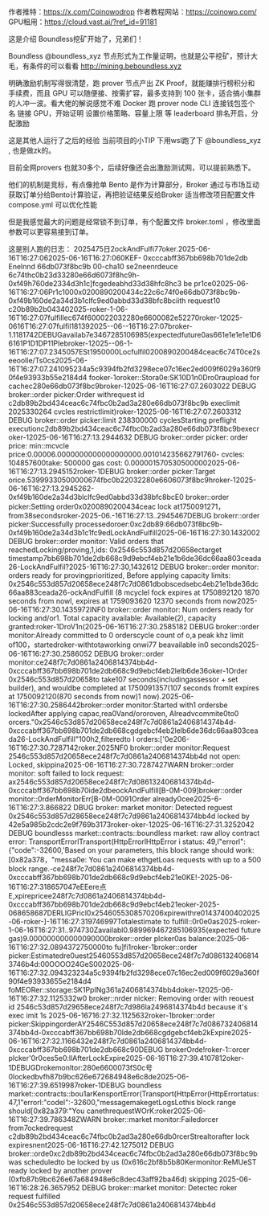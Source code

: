 作者推特：https://x.com/Coinowodrop
作者教程网站：https://coinowo.com/
GPU租用：https://cloud.vast.ai/?ref_id=91181


这是介绍
Boundless挖矿开始了，兄弟们！

Boundless 
@boundless_xyz
  节点形式为工作量证明，也就是公平挖矿，预计大毛，有条件的可以看看
http://mining.beboundless.xyz

明确激励机制写得很清楚，跑 prover 节点产出 ZK Proof，就能赚排行榜积分和手续费，而且 GPU 可以随便接、按需扩容，最多支持到 100 张卡，适合搞小集群的人冲一波。看大佬的解说感觉不难
Docker 跑 prover node 
CLI 连接钱包签个名 
链接 GPU，开始证明 
设置价格策略、容量上限 
等 leaderboard 排名开启，分配激励

这是其他人运行了之后的经验
当前项目的小TIP
下用wsl跑了下 
@boundless_xyz
 , 也是做zk的。

目前全网provers 也就30多个，后续好像还会出激励测试网，可以提前熟悉下。

他们的机制是竞标，有点像抢单
Bento 是作为计算部分，Broker 通过与市场互动获取订单分给Bento计算验证，再把验证结果反给Broker
适当修改项目配置文件 compose.yml 可以优化性能

但是我感觉最大的问题是经常锁不到订单，有个配置文件 broker.toml ，修改里面参数可以更容易接到订单。


这是别人跑的日志：
2025475日2ockAndFulfi77oker.2025-06-16T16:27:062025-06-16T16:27:060KEF-
0xcccabff367bb698b701de2db
Enelnnd
66db073f8bc9b
00-cha10
se2neenrdeuce
6c74thc0b23d33280e66d6073f8hc9h-0xf49h760de2334d3h1c]fcgedeabhd33d38hfc8hc3
be pr1ce02025-06-16T16:27:06Pr1c1000x0200890200434c22c6c74f0e66db073f8bc9b-0xf49b160de2a34d3b1clfc9ed0abbd33d38bfc8bciith request10 c20b89b2b043402025-roker-1-06-16T16:27:07fulfillec674f600022032280e6600082e52270roker-12025-0616T16:27:07fulfil181392025--06--16T16:27:07broker-1.1181742DEBUGavailab7e3467285106985(expectedfuture0as661e1e1e1e1D66161P1D1DP11PIebroker-12025--06-1-16T16:27:07.2345057ESt1950000Locfulfil0200890200484ceac6c74T0ce2seeoolle/Ts0cs2025-06-16T16:27:07.241095234a5c9394fb2fd3298ece07c16ec2ed009f6029a360f90f4e93933b55e2184d4 fooker-1oroker::Stora0e:SK10D1n0Dro0raupload for cachec280e66db073f8bc9broker-12025-06-16T16:27:07.2603022 DEBUG broker::order picker:Order withrequest id c2db89b2bd434ceac6c74fbc0b2ad3a280e66db073f8bc9b execlimit 2025330264 cvcles restrictlimit)roker-12025-06-16T16:27:07.2603312 DEBUG broker::order picker:limit 238300000 cyclesStarting preflight executionc2db89b2bd434ceac6c74fbc0b2ad3a280e66db073f8bc9bexecroker-12025-06-16T16:27:13.2944632 DEBUG broker::order picker: order price: min::mcvcle price:0.00006.0000000000000000000.001014235662791760- cvcles: 104857600take: 500000 gas cost: 0.0000015705305000002025-06-16T16:27:13.2945152roker-1DEBUG broker::order picker:Target orice.53999330500000674fbc0b22032280e6606073f8bc9hroker-12025-06-16T16:27:13.2945262-0xf49b160de2a34d3blclfc9ed0abbd33d38bfc8bcE0 broker::order picker:Setting order0x0200890200434ceac lock at1750091271，from38secondsroker-2025-06.-16T16:27:13..2945467DEBUG brokerr::order picker:Successfully processedoroer:0xc2db89:66db073f8bc9b-0xf49b160de2a34d3b1c1fc9edLockAndFulfill2025-06-16T16:27:30.1432002 DEBUG broker::order monitor: Valid orders that reachedLocking/proving,1,ids: 0x2546c553d857d20658ectarget timestamp7bb698b701de2db668c9d9ebcf4eb21e1b6de36dc66aa803ceada26-LockAndFulfil?2025-16T16:27:30,1432612 DEBUG broker::order monitor: orders ready for provingprioritized, Before applying capacity limits: 0x2546c553d857d20658ece248f7c7d0861dbobscedsebc4eb21e1bde36dc66aa883ceada26-ockAndFulfill (8 mcyclel fock expires at 1750892120 1870 seconds from nowl, expires at 1759093620 12370 seconds from now2025-06-16T16:27:30.1435972INF0 broker::order monitor: Num orders ready for locking and/or1. Total capacity available: Available(2), capacity granted:roker-1DroV1n(2025-06-16T16:27:30.2585182 DEBUG broker::order monitor:Already committed to 0 orderscycle count of o,a peak khz limit of100，startedroker-withtotaworking onwi77 beavailable in0 seconds2025-06-16T16:27:30.2586052 DEBUG broker::order monitor:ce248f7c7d0861a2406814374bb4d-0xcccabff367bb698b701de2db668c9d9ebcf4eb2lelb6de36oker-1Order 0x2546c553d857d20658to take107 seconds(includingassessor + set builder), and wouldbe completed at 1750091357(107 seconds fromIt expires at 1750092120(870 seconds from now)1 now).2025-06-16T16:27:30.2586442broker::order monitor:Started with1 ordersbe lockedAfter applying capac,rea0Vand/ororoven, Alreadvcommite0to0 orcers."0x2546c53d857d20658ece248f7c7d0861a2406814374b4d-0xcccabff367bb698b701de2db668cgdgebcf4eb2lelb6de36dc66aa803ceada26-LockAndFulfill"100h2,filteredto l orders:['0e206-16T16:27:30.7287142roker.2025NF0 broker::order monitor:Request 2546c553d857d20658ece248f7c7d0861a2406814374bb4d not open: Locked, skippina2025-06-16T16:27:30.7287427WARN broker::order monitor: soft failed to lock request: ax2546c553d857d20658ece248f7c7d086132406814374b4d-0xcccabff367bb698b70ide2dbeockAndFulfill[B-0M-009]broker::order monitor::0rderMonitorErr[B-0M-0091Order already0cee2025-6-16T16:27:3.866822 DBUG broker: market monitor: Detected reguest 0x2546c553d857d28658ece248f7c7d9861a2406814374bb4d locked by 42e5a985b2cdc2e9f769b3173roker-oker-12025-06-16T16:27:31.3252042 DEBUG boundlesss market::contracts::boundless market: raw alloy contract error: TransportErrorlTransport(HttpErrorlHttpError i status: 49,l"errorl":{\"code\":-32600,\'Based on your parameters, this block range should work:[0x82a378，"messa0e: You can make ethgetLoas requests with up to a 500 block range.-ce248f7c7d0861a2406814374bb4d-0xcccabff367bb698b701de2db668c9d9ebcf4eb21e0KE!-2025-06-16T16:27:318657047eEEere点E,xpirepricee248f7c7d0861a2406814374bb4d-0xcccabff367bb698b701de2db668c9d9ebcf4eb21eoker-2025-068658687DERLIGPricl0x2546055308570206xpirewithre01437400402025-06-roker-]-16T16:27:319746997Totalestimate to fulfill::0r0e0as2025-roker-1-06-16T16:27:31..974730Zavailabl0.989969467285106935(expected future gas)9.000000000000090000broker::order plcker0as balance:2025-06-16T16:27:32.0894372750000to fu]fi1roker-1broker::order picker:Estimatedre0uest25460553d857d20658ece248f7c7d0861324068143746b4d:00OOOO24GeS002025-06-16T16:27:32.094323234a5c9394fb2fd3298ece07c16ec2ed009f6029a360f90f4e93933655e2184d4 foMEORer::storage:SK1PpINg361a2406814374bb4doker-12025-06-16T16:27:32.1125332w0 broker::nrder nicker: Removing order with reouest id 2546c53d857d29658ece248f7c7d986la2496814374b4d because it's exec imit 1s 2025-06-16716:27:32.1125632roker-1broker::order picker:SkippingorderAY2546C553d857d20658ece248f7c7d086732406814374bb4d-0xcccabff367bb698b70lde2db668cgdgebcf4eb2kExpire2025-06-16T16:27:32.1166432e248f7c7d0861a2406814374bb4d-0xcccabff367bb698b701de2db668c90DEBUG brokerOrde!roker-1::orcer plcker'0r0ces5e0:llAfterLockExpire2025-06-16T16:27:39.4107812oker-1DEBUGDrokemonltor:280e6600073fS0c号0lockedbvfh87b9bc626e672684948e6c8de2025-06-16T16:27:39.6519987roker-1DEBUG boundless market::contracts::bou1arKensportError(Transport(HttpError(HttpErrortatus:47,1"errorl:"codel":-32600,\"messagemakegetLogsLothis block range should[0x82a379:"You canethrequestWOrK:roker2025-06-16T16:27:39.786348ZWARN broker::market monitor:Failedorcer from7ockedrequest c2db89b2bd434ceac6c74fbc0b2ad3a280e66db0rcerStrealtorafter lock expiresnent2025-06-16T16:27:42.1275012 DEBUG broker::orde0xc2db89b2bd434ceac6c74fbc0b2ad3a280e66db073f8bc9bwas scheduledto be locked by us (0x616c2bf8b5b80Kermonitor:ReMUeST
ready
locked by another prover (0xfb87b9bc626e67a684948e6c8dec43aff92ba46d)
skipping
2025-06-16T16:28:26.3657952 DEBUG broker::market monitor: Detectec
roker
request
fulfilled 0x2546c553d857d20658ece248f7c7d0861a2406814374bb4d